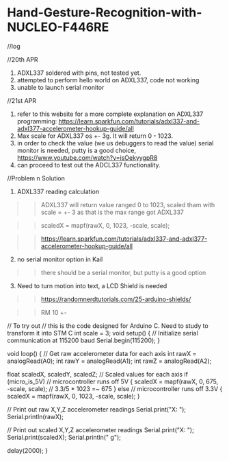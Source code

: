 # Hand-Gesture-Recognition-with-NUCLEO-F446RE


//log

//20th APR
1. ADXL337 soldered with pins, not tested yet.
2. attempted to perform hello world on ADXL337, code not working
3. unable to launch serial monitor

//21st APR
1. refer to this website for a more complete explanation on ADXL337 programming: https://learn.sparkfun.com/tutorials/adxl337-and-adxl377-accelerometer-hookup-guide/all
2. Max scale for ADXL337 os +- 3g. It will return 0 - 1023.
3. in order to check the value (we us debuggers to read the value) serial monitor is needed, putty is a good choice, https://www.youtube.com/watch?v=isOekyygpR8
4. can proceed to test out the ADCL337 functionality.





//Problem n Solution
1. ADXL337 reading calculation
>> ADXL337 will return value ranged 0 to 1023, scaled tham with scale = +- 3 as that is the max range got ADXL337

>> scaledX = mapf(rawX, 0, 1023, -scale, scale);

>> https://learn.sparkfun.com/tutorials/adxl337-and-adxl377-accelerometer-hookup-guide/all

2. no serial monitor option in Kail
>> there should be a serial monitor, but putty is a good option

3. Need to turn motion into text, a LCD Shield is needed
>> https://randomnerdtutorials.com/25-arduino-shields/

>> RM 10 +-



// To try out
// this is the code designed for Arduino C. Need to study to transform it into STM C
int scale = 3;
void setup()
{
  // Initialize serial communication at 115200 baud
  Serial.begin(115200);
}

void loop()
{
  // Get raw accelerometer data for each axis
  int rawX = analogRead(A0);
  int rawY = analogRead(A1);
  int rawZ = analogRead(A2);
  
   float scaledX, scaledY, scaledZ; // Scaled values for each axis
  if (micro_is_5V) // microcontroller runs off 5V
  {
    scaledX = mapf(rawX, 0, 675, -scale, scale); // 3.3/5 * 1023 =~ 675
  }
  else // microcontroller runs off 3.3V
  {
    scaledX = mapf(rawX, 0, 1023, -scale, scale);
  }
  
  // Print out raw X,Y,Z accelerometer readings
  Serial.print("X: "); Serial.println(rawX);

  // Print out scaled X,Y,Z accelerometer readings
  Serial.print("X: "); Serial.print(scaledX); Serial.println(" g");
  
  delay(2000);
}
